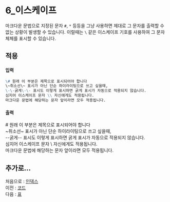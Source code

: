 6_이스케이프
===

마크다운 문법으로 지정된 문자 `#`, `*` 등등을 그냥 사용하면 제대로 그 문자를 출력할 수 없는 상황이 발생할 수 있습니다. 이럴때는 `\` 같은 이스케이프 기호를 사용하여 그 문자 체체를  표시할 수 있습니다.  


적용
---

#### 입력
``` markdown
\# 원래 이 부분은 제목으로 표시되어야 합니다
\~취소선\~ 표시가 아닌 단순 하이라이팅으로 쓰고 싶을때,  
\-\-굵게\-\- 표시도 이렇게 표시하면 굵게 표시가 자동으로 적용되지 않습니다.  
심지어 이스케이프 문자 \\ 자신에게도 적용됩니다.  
마크다운 문법에 해당하는 문자 앞이라면 모두 적용됩니다.  
```

#### 출력  
\# 원래 이 부분은 제목으로 표시되어야 합니다  
\~취소선\~ 표시가 아닌 단순 하이라이팅으로 쓰고 싶을때,  
\-\-굵게\-\- 표시도 이렇게 표시하면 굵게 표시가 자동으로 적용되지 않습니다.  
심지어 이스케이프 문자 \\ 자신에게도 적용됩니다.  
마크다운 문법에 해당하는 문자 앞이라면 모두 적용됩니다.  
 
추가로...
---

처음으로 : [인덱스](0_인덱스.md)  
이전 : [코드](5_코드.md)  
다음 : [표](7_표.md)  
